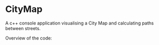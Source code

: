 # CityMap
A c++ console application visualising a City Map and calculating paths between streets.

Overview of the code:
